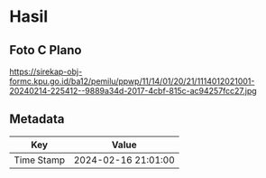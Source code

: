 # Hasil

## Foto C Plano

https://sirekap-obj-formc.kpu.go.id/ba12/pemilu/ppwp/11/14/01/20/21/1114012021001-20240214-225412--9889a34d-2017-4cbf-815c-ac94257fcc27.jpg


## Metadata

| Key        | Value               |
| ---------- | ------------------- |
| Time Stamp | 2024-02-16 21:01:00 |



